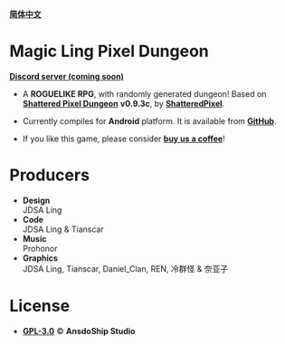 [**简体中文**](https://github.com/AnsdoShip/MagicLingPixelDungeon/blob/master/README-zh_CN.md)
# Magic Ling Pixel Dungeon

[**Discord server (coming soon)**]()

* A **ROGUELIKE RPG**, with randomly generated dungeon! Based on [**Shattered Pixel Dungeon**](https://github.com/00-Evan/shattered-pixel-dungeon) **v0.9.3c**, by [**ShatteredPixel**](http://www.shatteredpixel.com).

* Currently compiles for **Android** platform. It is available from [**GitHub**](https://github.com/AnsdoShip/MagicLingPixelDungeon/releases).

* If you like this game, please consider [**buy us a coffee**](https://ko-fi.com/Tianscar)!

# Producers

* **Design**</br>
JDSA Ling
* **Code**</br>
JDSA Ling & Tianscar
* **Music**</br>
Prohonor
* **Graphics**</br>
JDSA Ling, Tianscar, Daniel_Clan, REN, 冷群怪 & 奈亚子

# License
* [**GPL-3.0**](https://github.com/AnsdoShip/MagicLingPixelDungeon/blob/master/LICENSE.txt) © **AnsdoShip Studio**
